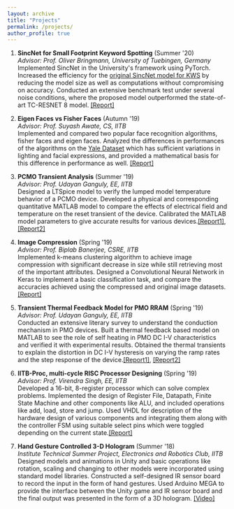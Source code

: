 ```yaml
---
layout: archive
title: "Projects"
permalink: /projects/
author_profile: true
---
```

<!---
{% include base_path %}


{% for post in site.projects %}
  {% include archive-single.md %}
{% endfor %}
--->

1. **SincNet for Small Footprint Keyword Spotting** (Summer '20)  
    _Advisor: Prof. Oliver Bringmann, University of Tuebingen, Germany_  
    Implemented SincNet in the University's framework using PyTorch. Increased the efficiency for the [original SincNet model for KWS](https://www.researchgate.net/publication/337075024_Small-Footprint_Keyword_Spotting_on_Raw_Audio_Data_with_Sinc-Convolutions "original") by reducing the model size as well as computations without compromising on accuracy. Conducted an extensive benchmark test under several noise conditions, where the proposed model outperformed the state-of-art TC-RESNET 8 model. [[Report]](https://docs.google.com/presentation/d/18lp1ZnE3iOwVLqjaOHyqKQnYmv_7MXFICfgcu03G6KA/edit?usp=sharing "ppt")
    
2. **Eigen Faces vs Fisher Faces** (Autumn '19)  
    _Advisor: Prof. Suyash Awate, CS, IITB_  
    Implemented and compared two popular face recognition algorithms, fisher faces and eigen faces. Analyzed the differences in performances of the algorithms on the [Yale Dataset](https://www.kaggle.com/olgabelitskaya/yale-face-database "Dataset") which has sufficient variations in lighting and facial expressions, and provided a mathematical basis for this difference in performance as well. [[Report]](https://drive.google.com/file/d/1dxcA98J-Xu4lrbiPaNsTxnucZlaoyE_1/view?usp=sharing "Report")
    
3. **PCMO Transient Analysis** (Summer '19)  
    _Advisor: Prof. Udayan Ganguly, EE, IITB_  
    Designed a LTSpice model to verify the lumped model temperature behavior of a PCMO device. Developed a physical and corresponding quantitative MATLAB model to compare the effects of electrical field and temperature on the reset transient of the device. Calibrated the MATLAB model parameters to give accurate results for various devices.[[Report1]](http://iitbnf.iitb.ac.in/udayanresearch/index.php/2019/05/30/competition-between-electric-field-and-temperature-in-pcmo-reset-transient/ "Report 1"), [[Report2]](http://iitbnf.iitb.ac.in/udayanresearch/index.php/2019/07/01/calibration-of-parameters-for-comparison-between-electric-field-and-temperature-in-pcmo-reset-transient/ "Report 2") 
  
4. **Image Compression** (Spring '19)  
    _Advisor: Prof. Biplab Banerjee, CSRE, IITB_  
    Implemented k-means clustering algorithm to achieve image compression with significant decrease in size while still retrieving most of the important attributes. Designed a Convolutional Neural Network in Keras to implement a basic classification task, and compare the accuracies achieved using the compressed and original image datasets.[[Report]](https://drive.google.com/file/d/1JcAsId3vMpi_qMgO-qXvlocZ5fhEbZoF/view?usp=sharing "Report") 
 
 5. **Transient Thermal Feedback Model for PMO RRAM** (Spring '19)  
    _Advisor: Prof. Udayan Ganguly, EE, IITB_   
    Conducted an extensive literary survey to understand the conduction mechanism in PMO devices. Built a thermal feedback based model on MATLAB to see the role of self heating in PMO DC I-V characteristics and verified it with experimental results. Obtained the thermal transients to explain the distortion in DC I-V hysteresis on varying the ramp rates and the step response of the device.[[Report1]](https://drive.google.com/file/d/1FrZqOk3dWUZSJl9k64kBdtvFfhQjbrU5/view?usp=sharing "Report1"), [[Report2]](https://drive.google.com/file/d/11wAcZ9nemFdylRMQgk_WaoNDQq5I70QO/view?usp=sharing "Report2")
    
6. **IITB-Proc, multi-cycle RISC Processor Designing** (Spring '19)  
    _Advisor: Prof. Virendra Singh, EE, IITB_  
    Developed a 16-bit, 8-register processor which can solve complex problems. Implemented the design of Register File, Datapath, Finite State Machine and other components like ALU, and included operations like add, load, store and jump. Used VHDL for description of the hardware design of various components and integrating them along with the controller FSM using suitable select pins which were toggled depending on the current state.[[Report]](https://drive.google.com/file/d/1I0IaLywZjTE23czczVJkxm4jrdFtqNPz/view?usp=sharing "Report")
 
7. **Hand Gesture Controlled 3-D Hologram** (Summer '18)  
    _Institute Technical Summer Project, Electronics and Robotics Club, IITB_  
    Designed models and animations in Unity and basic operations like rotation, scaling and changing to other models were incorporated using standard model libraries. Constructed a self-designed IR sensor board to record the input in the form of hand gestures. Used Arduino MEGA to provide the interface between the Unity game and IR sensor board and the final output was presented in the form of a 3D hologram. [[Video]](https://youtu.be/IPDkaxrHhvE "Video")
